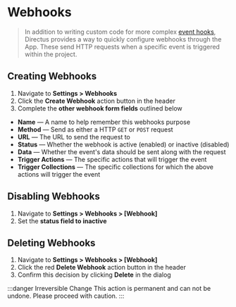 # Webhooks

> In addition to writing custom code for more complex [event hooks](#), Directus provides a way to quickly configure webhooks through the App. These send HTTP requests when a specific event is triggered within the project.

## Creating Webhooks

1. Navigate to **Settings > Webhooks**
2. Click the **Create Webhook** action button in the header
3. Complete the **other webhook form fields** outlined below

* **Name** — A name to help remember this webhooks purpose
* **Method** — Send as either a HTTP `GET` or `POST` request
* **URL** — The URL to send the request to
* **Status** — Whether the webhook is active (enabled) or inactive (disabled)
* **Data** — Whether the event's data should be sent along with the request
* **Trigger Actions** — The specific actions that will trigger the event
* **Trigger Collections** — The specific collections for which the above actions will trigger the event

## Disabling Webhooks

1. Navigate to **Settings > Webhooks > [Webhook]**
2. Set the **status field to inactive**

## Deleting Webhooks

1. Navigate to **Settings > Webhooks > [Webhook]**
2. Click the red **Delete Webhook** action button in the header
3. Confirm this decision by clicking **Delete** in the dialog

:::danger Irreversible Change
This action is permanent and can not be undone. Please proceed with caution.
:::
